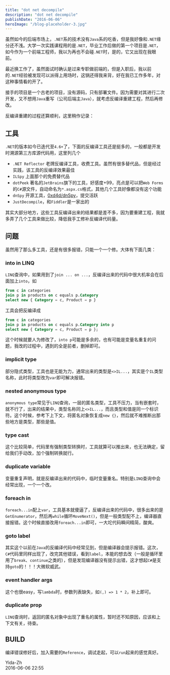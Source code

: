 ```yaml
---
title: "dot net decompile"
description: "dot net decompile"
publishDate: "2016-06-06"
heroImage: "/blog-placeholder-3.jpg"
---
```


虽然如今的后端市场上，`.NET`系的技术没有`Java`系的吃香，但是我好像和`.NET`缘分还不浅。大学一次实践课程用的是`.NET`，毕业工作后做的第一个项目是`.NET`，如今作为一个前端工程师，我以为再也不会碰`.NET`时，是的，它又出现在我眼前。

<!-- more -->

最近换工作了，虽然面试时确认是过来专职做前端的，但是入职后，我以前的`.NET`经验被发现可以派得上用场时，这锅还得我来背，好在我已工作多年，对这种事情看的开了。

接手的项目是一个古老的项目，没有源码，只有部署文件。因为需要对其进行二次开发，又不想用`Java`重写（公司后端主`Java`），就考虑反编译重建工程，然后再修改。

反编译重建的过程还算顺利，这里稍作记录：

## 工具

`.NET`的版本如今已迭代至`4.6+`了，下面的反编译工具还是挺多的，一般都是开发时溯源第三方库源代码用，这里列几个

- `.NET Reflector` 老牌反编译工具，收费工具。虽然有很多替代品，但是经过实践，该工具的反编译效果最佳
- `ILSpy` 上面那个的免费替代品
- `dotPeek` 著名的`JetBrains`旗下的工具，好感度+99，亮点是可以把`Web Forms`的`C#`源文件，自动命名为`*.aspx.cs`格式，其他几个工具好像都没有这个功能
- `dnSpy` 开源工具，[0xd4d/dnSpy](https://github.com/0xd4d/dnSpy)，提交活跃
- `JustDecompile`，和`Fiddler`是一家出的

其实大部分地方，这些工具反编译出来的结果都是差不多，因为要重建工程，我就多弄了几个工具来做比较，降低我手工修补反编译代码量。

## 问题

虽然用了那么多工具，还是有很多报错，只能一个一个修。大体有下面几类：

### into in LINQ

`LINQ`查询中，如果用到了`join ... on ...`，反编译出来的代码中很大机率会在后面加上`into`，如

```sql
from c in categories
join p in products on c equals p.Category
select new { Category = c, Product = p }
```

工具会把反编译成

```sql
from c in categories
join p in products on c equals p.Category into p
select new { Category = c, Product = p };
```

这个时候就要人为修改了，`into p`可能是多余的，也有可能是变量名重复的问题，我改的过程中，遇到的全是前者，删掉即可。

### implicit type

部分隐式类型，工具也是无能为力，通常出来的类型是`<>IL...`，其实是个`IL`类型名称，此时将类型改为`var`即可解决报错。

### nested anonymous type

`anonymous type`常见于`LINQ`查询，一层的匿名类型，工具不压力，当有嵌套时，就不行了，出来的结果中，类型名称同上`<>IL...`，而且类型和值是同一个标识符。这个时候，参考下上下文，将匿名对象恢复成`new {}`，然后就不难推断出那些地方是类型，那些是值。

### type cast

这个比较简单，代码里有强制类型转换时，工具就算可以推出来，也无法确定，留给我们手动改，加个强制转换就行。

### duplicate variable

变量重复声明，就是反编译出来的代码中，临时变量重名。特别是`LINQ`查询中会经常出现，一个一个改。

### foreach in

`foreach...in`配上`var`，工具基本就傻逼了，反编译出来的代码中，很多出来的是`GetEnumerator`，然后再`while`循环`MoveNext()`，但是一般类型配不上，编译器直接报错。这个时候直接改用`foreach...in`即可，一大坨代码瞬间精简，酸爽。

### goto label

其实这个以前在`Java`的反编译代码中经常见到，但是编译器会提示报错。这次，`C#`代码里同样出现了，改完其他错误，看到`label`，本能的想去改（一般是循环里用了`break`、`continue`之类的），但是发现编译器没有提示出错，这才想起`C#`是支持`goto`的！！！大微软威武。

### event handler args

这个也很easy，写`lambda`时，参数列表缺失，如`(,) => 1 * 2`，补上即可。

### duplicate prop

`LINQ`查询时，返回的匿名对象中出现了重名的属性，暂时还不知原因，应该和上下文有关，待查。

## BUILD

编译错误修好后，加入需要的`Reference`，调试走起，可以`run`起来的感觉真好。

Yida-Zh  
2016-06-06 22:55
